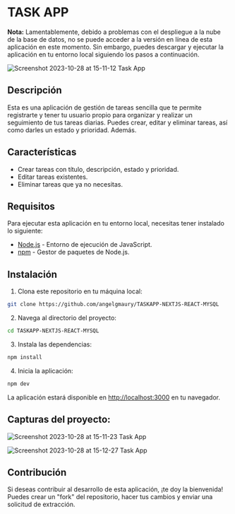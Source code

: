 # TASK APP

**Nota:** Lamentablemente, debido a problemas con el despliegue a la nube de la base de datos, no se puede acceder a la versión en línea de esta aplicación en este momento. Sin embargo, puedes descargar y ejecutar la aplicación en tu entorno local siguiendo los pasos a continuación.

![Screenshot 2023-10-28 at 15-11-12 Task App](https://github.com/angelgmaury/TASKAPP-NEXTJS-REACT-MYSQL/assets/128613074/833d8a47-8459-4c43-a93c-7526eafa1704)

## Descripción

Esta es una aplicación de gestión de tareas sencilla que te permite registrarte y tener tu usuario propio para organizar y realizar un seguimiento de tus tareas diarias. Puedes crear, editar y eliminar tareas, así como darles un estado y prioridad. Además.

## Características

- Crear tareas con título, descripción, estado y prioridad.
- Editar tareas existentes.
- Eliminar tareas que ya no necesitas.

## Requisitos

Para ejecutar esta aplicación en tu entorno local, necesitas tener instalado lo siguiente:

- [Node.js](https://nodejs.org/) - Entorno de ejecución de JavaScript.
- [npm](https://www.npmjs.com/) - Gestor de paquetes de Node.js.

## Instalación

1. Clona este repositorio en tu máquina local:

```bash
git clone https://github.com/angelgmaury/TASKAPP-NEXTJS-REACT-MYSQL
```

2. Navega al directorio del proyecto:

```bash
cd TASKAPP-NEXTJS-REACT-MYSQL
```

3. Instala las dependencias:

```bash
npm install
```

4. Inicia la aplicación:

```bash
npm dev
```

La aplicación estará disponible en [http://localhost:3000](http://localhost:3000) en tu navegador.

## Capturas del proyecto:

![Screenshot 2023-10-28 at 15-11-23 Task App](https://github.com/angelgmaury/TASKAPP-NEXTJS-REACT-MYSQL/assets/128613074/4b05d9af-3571-4e6c-9813-95c0371d32af)

![Screenshot 2023-10-28 at 15-12-27 Task App](https://github.com/angelgmaury/TASKAPP-NEXTJS-REACT-MYSQL/assets/128613074/64cc9db8-aba1-4536-b421-301f63f7f44a)

## Contribución

Si deseas contribuir al desarrollo de esta aplicación, ¡te doy la bienvenida! Puedes crear un "fork" del repositorio, hacer tus cambios y enviar una solicitud de extracción.
